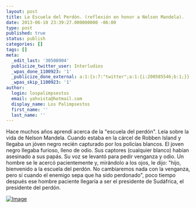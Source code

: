 ```yaml
---
layout: post
title: La Escuela del Perdón. (reflexión en honor a Nelson Mandela).
date: 2013-06-10 23:39:27.000000000 -06:00
type: post
published: true
status: publish
categories: []
tags: []
meta:
  _edit_last: '30508904'
  publicize_twitter_user: Interludios
  _wpas_done_1100923: '1'
  _publicize_done_external: a:1:{s:7:"twitter";a:1:{i:200585546;b:1;}}
  _wpas_skip_1100923: '1'
author:
  login: lospalimpsestos
  email: yahvista@hotmail.com
  display_name: Los Palimpsestos
  first_name: ''
  last_name: ''
---
```

<p>Hace muchos años aprendí acerca de la "escuela del perdón". Leía sobre la vida de Nelson Mandela. Cuando estaba en la cárcel de Robben Island y llegaba un jóven negro recién capturado por los policías blancos. El joven negro llegaba furioso, lleno de odio. Sus captores (cualquier blanco) habían asesinado a sus papás. Su voz se levantó para pedir venganza y odio. Un hombre se le acercó pacientemente y, mirándolo a los ojos, le dijo: "hijo, bienvenido a la escuela del perdón. No cambiaremos nada con la venganza, pero sí cuando el enemigo sepa que ha sido perdonado", poco tiempo después ese hombre paciente llegaría a ser el presidente de Sudáfrica, el presidente del perdón.</p>
<p><a href="http://lospalimpsestos.files.wordpress.com/2013/06/4robben_island_mandela1.jpg"><img class="size-full wp-image aligncenter" id="i-1333" alt="Image" src="{{ site.baseurl }}/assets/4robben_island_mandela1.jpg" /></a></p>
